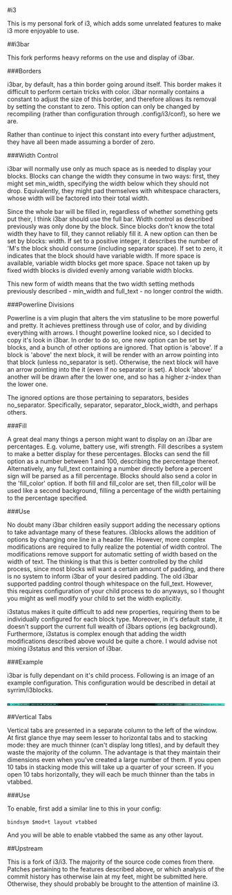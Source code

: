 #i3

This is my personal fork of i3, which adds some unrelated features to make i3
more enjoyable to use. 

##i3bar

This fork performs heavy reforms on the use and display of i3bar. 

###Borders

i3bar, by default, has a thin border going around itself. This border makes it
difficult to perform certain tricks with color. i3bar normally contains a
constant to adjust the size of this border, and therefore allows its removal by
setting the constant to zero. This option can only be changed by recompiling
(rather than configuration through .config/i3/conf), so here we are.

Rather than continue to inject this constant into every further adjustment,
they have all been made assuming a border of zero. 

###Width Control

i3bar will normally use only as much space as is needed to display your blocks.
Blocks can change the width they consume in two ways: first, they might set
min_width, specifying the width below which they should not drop. Equivalently,
they might pad themselves with whitespace characters, whose width will be
factored into their total width.

Since the whole bar will be filled in, regardless of whether something gets
put their, I think i3bar should use the full bar. Width control as described
previously was only done by the block. Since blocks don't know the total width
they have to fill, they cannot reliably fill it. A new option can then be set
by blocks: width. If set to a positive integer, it describes the number of 'M's
the block should consume (including separator space). If set to zero, it
indicates that the block should have variable width. If more space is available,
variable width blocks get more space. Space not taken up by fixed width blocks
is divided evenly among variable width blocks. 

This new form of width means that the two width setting methods previously
described - min_width and full_text - no longer control the width. 

###Powerline Divisions

Powerline is a vim plugin that alters the vim statusline to be more powerful and
pretty. It achieves prettiness through use of color, and by dividing everything
with arrows. I thought powerline looked nice, so I decided to copy it's look in
i3bar. In order to do so, one new option can be set by blocks, and a bunch of
other options are ignored. That option is 'above'. If a block is 'above' the
next block, it will be render with an arrow pointing into that block (unless
no_separator is set). Otherwise, the next block will have an arrow pointing into
the it (even if no separator is set). A block 'above' another will be drawn
after the lower one, and so has a higher z-index than the lower one.

The ignored options are those pertaining to separators, besides no_separator.
Specifically, separator, separator_block_width, and perhaps others. 

###Fill

A great deal many things a person might want to display on an i3bar are
percentages. E.g. volume, battery use, wifi strength. Fill describes a system to
make a better display for these percentages. Blocks can send the fill option as
a number between 1 and 100, describing the percentage thereof. Alternatively,
any full_text containing a number directly before a percent sign will be parsed
as a fill percentage. Blocks should also send a color in the 'fill_color' option. If
both fill and fill_color are set, then fill_color will be used like a second
background, filling a percentage of the width pertaining to the percentage
specified. 

###Use

No doubt many i3bar children easily support adding the necessary options to take
advantage many of these features. i3blocks allows the addition of options by
changing one line in a header file. However, more complex modifications are
required to fully realize the potential of width control. The modifications
remove support for automatic setting of width based on the width of text. The
thinking is that this is better controlled by the child process, since most
blocks will want a certain amount of padding, and there is no system to inform
i3bar of your desired padding. The old i3bar supported padding control though
whitespace on the full_text. However, this requires configuration of your child
process to do anyways, so I thought you might as well modify your child to set
the width explicitly. 

i3status makes it quite difficult to add new properties, requiring them to be
individually configured for each block type. Moreover, in it's default state, it
doesn't support the current full wealth of i3bars options (eg background).
Furthermore, i3status is complex enough that adding the width modifications
described above would be quite a chore. I would advise not mixing i3status and
this version of i3bar.


###Example

i3bar is fully dependant on it's child process. Following is an image of an
example configuration. This configuration  would be described in detail at
syrrim/i3blocks. 

![example](screenie.png)

##Vertical Tabs

Vertical tabs are presented in a separate column to the left of the window. At
first glance thye may seem lesser to horizontal tabs and to stacking mode: they
are much thinner (can't display long titles), and by default they waste the
majority of the column. The advantage is that they maintain their dimensions
even when you've created a large number of them. If you open 10  tabs in
stacking mode this will take up a quarter of your screen. If you open 10 tabs
horizontally, they will each be much thinner than the tabs in vtabbed.

###Use

To enable, first add a similar line to this in your config:

    bindsym $mod+t layout vtabbed

And you will be able to enable vtabbed the same as any other layout. 


##Upstream

This is a fork of i3/i3. The majority of the source code comes from there.
Patches pertaining to the features described above, or which analysis of the
commit history has otherwise lain at my feet, might be submitted here.
Otherwise, they should probably be brought to the attention of mainline i3. 
